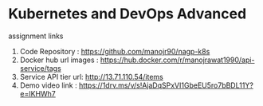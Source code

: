 # Kubernetes and DevOps Advanced

assignment links

1. Code Repository : https://github.com/manojr90/nagp-k8s
2. Docker hub url images : https://hub.docker.com/r/manojrawat1990/api-service/tags
3. Service API tier url: http://13.71.110.54/items
4. Demo video link : https://1drv.ms/v/s!AjaDqSPxVI1GbeEU5ro7bBDL11Y?e=IKHWh7

